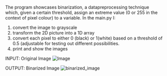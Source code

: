 The program showcases binarization, a datapreprocessing technique which, given a certain threshold, 
assign an extreme value (0 or 255 in the context of pixel colour) to a variable. In the main.py I:
1) convert the image to grayscale
2) transform the 2D picture into a 1D array
3) convert each pixel to either 0 (black) or 1(white) based on a threshold of 0.5 (adjustable for
   testing out different possibilities.
4) print and show the images 

INPUT:
Original Image
![Image](https://github.com/Raffaele999/imageBinarization/assets/48949255/18e50bec-64c0-42b4-8fe0-7e1276c0f331)

OUTPUT:
Binarized Image 
![binarized_image](https://github.com/Raffaele999/imageBinarization/assets/48949255/ee3e1032-8a23-414e-896d-cd2a2c3a4302)
